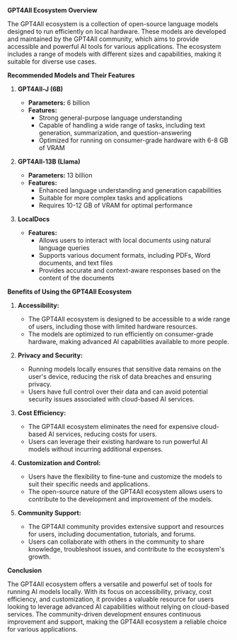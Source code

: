 **GPT4All Ecosystem Overview**

The GPT4All ecosystem is a collection of open-source language models designed to run efficiently on local hardware. These models are developed and maintained by the GPT4All community, which aims to provide accessible and powerful AI tools for various applications. The ecosystem includes a range of models with different sizes and capabilities, making it suitable for diverse use cases.

**Recommended Models and Their Features**

1. **GPT4All-J (6B)**
   - **Parameters:** 6 billion
   - **Features:** 
     - Strong general-purpose language understanding
     - Capable of handling a wide range of tasks, including text generation, summarization, and question-answering
     - Optimized for running on consumer-grade hardware with 6-8 GB of VRAM

2. **GPT4All-13B (Llama)**
   - **Parameters:** 13 billion
   - **Features:**
     - Enhanced language understanding and generation capabilities
     - Suitable for more complex tasks and applications
     - Requires 10-12 GB of VRAM for optimal performance

3. **LocalDocs**
   - **Features:**
     - Allows users to interact with local documents using natural language queries
     - Supports various document formats, including PDFs, Word documents, and text files
     - Provides accurate and context-aware responses based on the content of the documents

**Benefits of Using the GPT4All Ecosystem**

1. **Accessibility:**
   - The GPT4All ecosystem is designed to be accessible to a wide range of users, including those with limited hardware resources.
   - The models are optimized to run efficiently on consumer-grade hardware, making advanced AI capabilities available to more people.

2. **Privacy and Security:**
   - Running models locally ensures that sensitive data remains on the user's device, reducing the risk of data breaches and ensuring privacy.
   - Users have full control over their data and can avoid potential security issues associated with cloud-based AI services.

3. **Cost Efficiency:**
   - The GPT4All ecosystem eliminates the need for expensive cloud-based AI services, reducing costs for users.
   - Users can leverage their existing hardware to run powerful AI models without incurring additional expenses.

4. **Customization and Control:**
   - Users have the flexibility to fine-tune and customize the models to suit their specific needs and applications.
   - The open-source nature of the GPT4All ecosystem allows users to contribute to the development and improvement of the models.

5. **Community Support:**
   - The GPT4All community provides extensive support and resources for users, including documentation, tutorials, and forums.
   - Users can collaborate with others in the community to share knowledge, troubleshoot issues, and contribute to the ecosystem's growth.

**Conclusion**

The GPT4All ecosystem offers a versatile and powerful set of tools for running AI models locally. With its focus on accessibility, privacy, cost efficiency, and customization, it provides a valuable resource for users looking to leverage advanced AI capabilities without relying on cloud-based services. The community-driven development ensures continuous improvement and support, making the GPT4All ecosystem a reliable choice for various applications.
